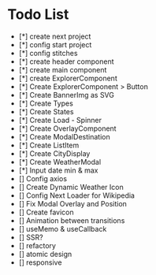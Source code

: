 # Todo List

- [*] create next project
- [*] config start project
- [*] config stitches
- [*] create header component
- [*] create main component
- [*] create ExplorerComponent
- [*] Create ExplorerComponent > Button
- [*] Create BannerImg as SVG
- [*] Create Types
- [*] Create States
- [*] Create Load - Spinner
- [*] Create OverlayComponent
- [*] Create ModalDestination
- [*] Create ListItem
- [*] Create CityDisplay
- [*] Create WeatherModal
- [*] Input date min & max
- [] Config axios
- [] Create Dynamic Weather Icon
- [] Config Next Loader for Wikipedia
- [] Fix Modal Overlay and Position
- [] Create favicon
- [] Animation between transitions
- [] useMemo & useCallback
- [] SSR?
- [] refactory
- [] atomic design
- [] responsive
